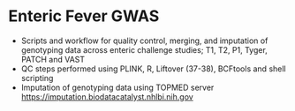 # Enteric Fever GWAS

- Scripts and workflow for quality control, merging, and imputation of genotyping data across enteric challenge studies; T1, T2, P1, Tyger, PATCH and VAST
- QC steps performed using PLINK, R, Liftover (37-38), BCFtools and shell scripting
- Imputation of genotyping data using TOPMED server https://imputation.biodatacatalyst.nhlbi.nih.gov
